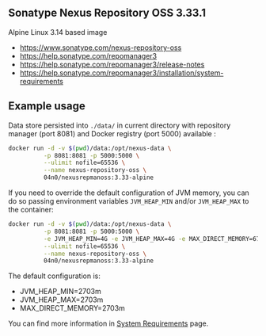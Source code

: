 ## Sonatype Nexus Repository OSS 3.33.1

Alpine Linux 3.14 based image

*   https://www.sonatype.com/nexus-repository-oss
*   https://help.sonatype.com/repomanager3
*   https://help.sonatype.com/repomanager3/release-notes
*   https://help.sonatype.com/repomanager3/installation/system-requirements

## Example usage

Data store persisted into `./data/` in current directory with repository
manager (port 8081) and Docker registry (port 5000) available :

```bash
docker run -d -v $(pwd)/data:/opt/nexus-data \
          -p 8081:8081 -p 5000:5000 \
          --ulimit nofile=65536 \
          --name nexus-repository-oss \
          04n0/nexusrepmanoss:3.33-alpine
```

If you need to override the default configuration of JVM memory, you can do so
passing environment variables `JVM_HEAP_MIN` and/or `JVM_HEAP_MAX` to the
container:

```bash
docker run -d -v $(pwd)/data:/opt/nexus-data \
          -p 8081:8081 -p 5000:5000 \
          -e JVM_HEAP_MIN=4G -e JVM_HEAP_MAX=4G -e MAX_DIRECT_MEMORY=6717M \
          --ulimit nofile=65536 \
          --name nexus-repository-oss \
          04n0/nexusrepmanoss:3.33-alpine
```

The default configuration is:
*   JVM_HEAP_MIN=2703m
*   JVM_HEAP_MAX=2703m
*   MAX_DIRECT_MEMORY=2703m

You can find more information in [System Requirements](https://help.sonatype.com/repomanager3/installation/system-requirements#SystemRequirements-Memory) page.
